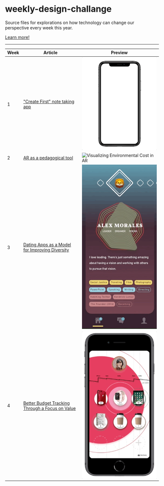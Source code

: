 # weekly-design-challange
Source files for explorations on how technology can change our perspective every week this year. 

[Learn more!](https://medium.com/@jssolichin/new-year-new-tree-af52f4f86c6f)

------

|Week|Article|Preview|
|---|---|---|
| 1  | ["Create First" note taking app](https://medium.com/@jssolichin/noteworthy-start-53508ba842cd) | ![Note Taking App](Images/1.gif)  |
| 2  | [AR as a pedagogical tool](https://medium.com/@jssolichin/ar-as-a-pedagogical-tool-6969b3431a77) | ![Visualizing Environmental Cost in AR](Images/2.gif) | 
| 3  | [Dating Apps as a Model for Improving Diversity](https://medium.com/@jssolichin/thinking-about-diversity-bachelor-edition-423a262802ce) | ![Improving Diversity by Connecting People via app](Images/3.gif) |
| 4  | [Better Budget Tracking Through a Focus on Value](https://medium.com/@jssolichin/budgeting-for-value-cc48432c20d4) | ![Budget Tracking App](Images/4.gif) |
